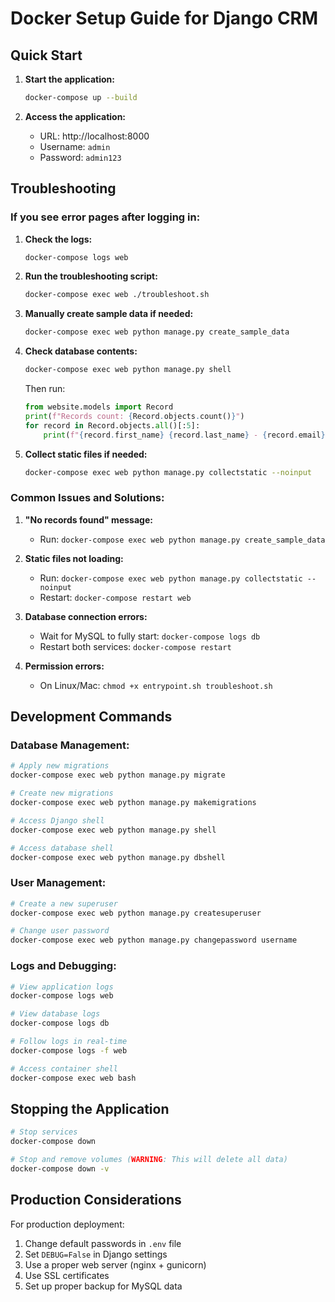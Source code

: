 # Docker Setup Guide for Django CRM

## Quick Start

1. **Start the application:**
   ```bash
   docker-compose up --build
   ```

2. **Access the application:**
   - URL: http://localhost:8000
   - Username: `admin`
   - Password: `admin123`

## Troubleshooting

### If you see error pages after logging in:

1. **Check the logs:**
   ```bash
   docker-compose logs web
   ```

2. **Run the troubleshooting script:**
   ```bash
   docker-compose exec web ./troubleshoot.sh
   ```

3. **Manually create sample data if needed:**
   ```bash
   docker-compose exec web python manage.py create_sample_data
   ```

4. **Check database contents:**
   ```bash
   docker-compose exec web python manage.py shell
   ```
   Then run:
   ```python
   from website.models import Record
   print(f"Records count: {Record.objects.count()}")
   for record in Record.objects.all()[:5]:
       print(f"{record.first_name} {record.last_name} - {record.email}")
   ```

5. **Collect static files if needed:**
   ```bash
   docker-compose exec web python manage.py collectstatic --noinput
   ```

### Common Issues and Solutions:

1. **"No records found" message:**
   - Run: `docker-compose exec web python manage.py create_sample_data`

2. **Static files not loading:**
   - Run: `docker-compose exec web python manage.py collectstatic --noinput`
   - Restart: `docker-compose restart web`

3. **Database connection errors:**
   - Wait for MySQL to fully start: `docker-compose logs db`
   - Restart both services: `docker-compose restart`

4. **Permission errors:**
   - On Linux/Mac: `chmod +x entrypoint.sh troubleshoot.sh`

## Development Commands

### Database Management:
```bash
# Apply new migrations
docker-compose exec web python manage.py migrate

# Create new migrations
docker-compose exec web python manage.py makemigrations

# Access Django shell
docker-compose exec web python manage.py shell

# Access database shell
docker-compose exec web python manage.py dbshell
```

### User Management:
```bash
# Create a new superuser
docker-compose exec web python manage.py createsuperuser

# Change user password
docker-compose exec web python manage.py changepassword username
```

### Logs and Debugging:
```bash
# View application logs
docker-compose logs web

# View database logs
docker-compose logs db

# Follow logs in real-time
docker-compose logs -f web

# Access container shell
docker-compose exec web bash
```

## Stopping the Application

```bash
# Stop services
docker-compose down

# Stop and remove volumes (WARNING: This will delete all data)
docker-compose down -v
```

## Production Considerations

For production deployment:
1. Change default passwords in `.env` file
2. Set `DEBUG=False` in Django settings
3. Use a proper web server (nginx + gunicorn)
4. Use SSL certificates
5. Set up proper backup for MySQL data
